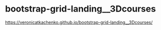 # bootstrap-grid-landing__3Dcourses
https://veronicatkachenko.github.io/bootstrap-grid-landing__3Dcourses/
